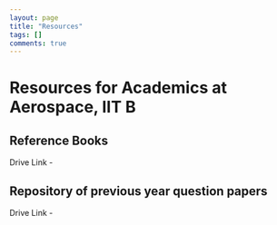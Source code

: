 ```yaml
---
layout: page
title: "Resources"
tags: []
comments: true
---
```

# Resources for Academics at Aerospace, IIT B

## Reference Books
Drive Link - 
## Repository of previous year question papers
Drive Link - 
